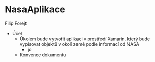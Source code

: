 # NasaAplikace
Filip Forejt
* Účel
  * Úkolem bude vytvořit aplikaci v prostředí Xamarin, který bude vypisovat objektů v okolí země podle informací od NASA
    * jo
  * Konvence dokumentu
